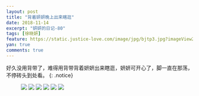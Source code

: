 ```yaml
---
layout: post
title: "背着妍妍晚上出来瞎逛"
date: 2018-11-14
excerpt: "妍妍的日记-80"
tags: [徐晓妍]
feature: https://static.justice-love.com/image/jpg/bjtp3.jpg?imageView2/1/w/1200/h/500
yan: true
comments: true
---
```

好久没用背带了，难得用背带背着妍妍出来瞎逛，妍妍可开心了，脚一直在那荡，不停砖头到处看。
{: .notice}
<figure>
    <img src="{{ site.staticUrl }}/yanyan/image/bababeidai1.jpg?imageMogr2/auto-orient" />
    <img src="{{ site.staticUrl }}/yanyan/image/bababeidai2.jpg?imageMogr2/auto-orient" />
    <img src="{{ site.staticUrl }}/yanyan/image/bababeidai3.jpg?imageMogr2/auto-orient" />
    <img src="{{ site.staticUrl }}/yanyan/image/bababeidai4.jpg?imageMogr2/auto-orient" />
    <img src="{{ site.staticUrl }}/yanyan/image/bababeidai5.jpg?imageMogr2/auto-orient" />
    <img src="{{ site.staticUrl }}/yanyan/image/bababeidai6.jpg?imageMogr2/auto-orient" />
</figure>
